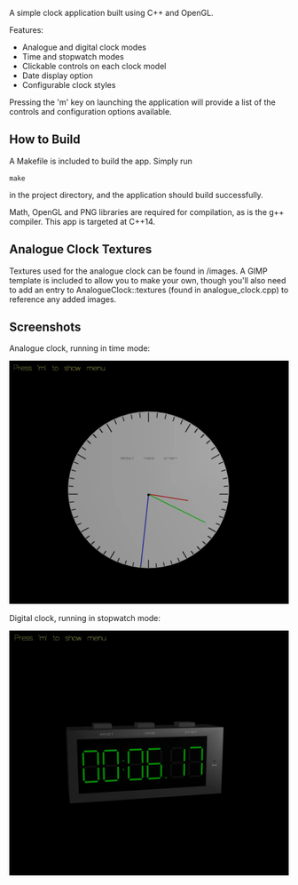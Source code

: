 A simple clock application built using C++ and OpenGL.

Features:
* Analogue and digital clock modes
* Time and stopwatch modes
* Clickable controls on each clock model
* Date display option
* Configurable clock styles

Pressing the 'm' key on launching the application will provide a list of the controls and configuration options available.

## How to Build
A Makefile is included to build the app. Simply run

```
make
```

in the project directory, and the application should build successfully.

Math, OpenGL and PNG libraries are required for compilation, as is the g++ compiler. This app is targeted at C++14.

## Analogue Clock Textures
Textures used for the analogue clock can be found in /images. A GIMP template is included to allow you to make your own, though you'll also need to add an entry to AnalogueClock::textures (found in analogue_clock.cpp) to reference any added images.

## Screenshots
Analogue clock, running in time mode:

![Analogue clock](analogue.webp?raw=true "Analogue clock")

Digital clock, running in stopwatch mode:

![Digital clock](digital.webp?raw=true "Digital clock")
